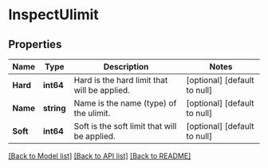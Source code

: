 # InspectUlimit

## Properties
Name | Type | Description | Notes
------------ | ------------- | ------------- | -------------
**Hard** | **int64** | Hard is the hard limit that will be applied. | [optional] [default to null]
**Name** | **string** | Name is the name (type) of the ulimit. | [optional] [default to null]
**Soft** | **int64** | Soft is the soft limit that will be applied. | [optional] [default to null]

[[Back to Model list]](../README.md#documentation-for-models) [[Back to API list]](../README.md#documentation-for-api-endpoints) [[Back to README]](../README.md)

